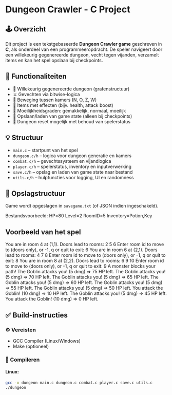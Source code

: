 # Dungeon Crawler - C Project

## 🕹️ Overzicht
Dit project is een tekstgebaseerde **Dungeon Crawler game** geschreven in **C**, als onderdeel van een programmeeropdracht. De speler navigeert door een willekeurig gegenereerde dungeon, vecht tegen vijanden, verzamelt items en kan het spel opslaan bij checkpoints.

## 🚀 Functionaliteiten
- 🔁 Willekeurig gegenereerde dungeon (grafenstructuur)
- ⚔️ Gevechten via bitwise-logica
- 🧭 Beweging tussen kamers (N, O, Z, W)
- 🧪 Items met effecten (bijv. health, attack boost)
- 🧩 Moeilijkheidsgraden: gemakkelijk, normaal, moeilijk
- 💾 Opslaan/laden van game state (alleen bij checkpoints)
- 🔄 Dungeon reset mogelijk met behoud van spelerstatus

## 💡 Structuur
- `main.c` – startpunt van het spel
- `dungeon.c/h` – logica voor dungeon generatie en kamers
- `combat.c/h` – gevechtssysteem en vijandlogica
- `player.c/h` – spelerstatus, inventory en inputverwerking
- `save.c/h` – opslag en laden van game state naar bestand
- `utils.c/h` – hulpfuncties voor logging, UI en randomness

## 📂 Opslagstructuur
Game wordt opgeslagen in `savegame.txt` (of JSON indien ingeschakeld).

Bestandsvoorbeeld:
HP=80
Level=2
RoomID=5
Inventory=Potion,Key

## Voorbeeld van het spel

You are in room 4 at (1,1).
Doors lead to rooms: 2 5 6
Enter room id to move to (doors only), or -1, q or quit to exit: 6
You are in room 6 at (2,1).
Doors lead to rooms: 4 7 8
Enter room id to move to (doors only), or -1, q or quit to exit: 8
You are in room 8 at (2,2).
Doors lead to rooms: 6 9 10
Enter room id to move to (doors only), or -1, q or quit to exit: 9
A monster blocks your path!
The Goblin attacks you! (5 dmg) => 75 HP left.
The Goblin attacks you! (5 dmg) => 70 HP left.
The Goblin attacks you! (5 dmg) => 65 HP left.
The Goblin attacks you! (5 dmg) => 60 HP left.
The Goblin attacks you! (5 dmg) => 55 HP left.
The Goblin attacks you! (5 dmg) => 50 HP left.
You attack the Goblin! (10 dmg) => 10 HP left.
The Goblin attacks you! (5 dmg) => 45 HP left.
You attack the Goblin! (10 dmg) => 0 HP left.

## ✅ Build-instructies
### ⚙️ Vereisten
- GCC Compiler (Linux/Windows)
- Make (optioneel)

### 🔧 Compileren
#### Linux:
```bash
gcc -o dungeon main.c dungeon.c combat.c player.c save.c utils.c
./dungeon
